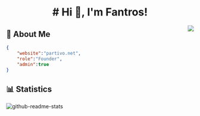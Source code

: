 <h1 align="center"># Hi 👋, I'm Fantros!</h1>
<img align="right" src="https://spotify-github-profile.vercel.app/api/view?uid=31us4ohbcaotjvvfxk5szygl4tle&cover_image=true&theme=default" />

## 📃 About Me
```json
{
    "website":"partivo.net",
    "role":"Founder",
    "admin":true
}
```

## 📊 Statistics
![github-readme-stats](https://github-readme-stats.vercel.app/api?username=fantros&show_icons=true&hide_border=true&theme=dark)

